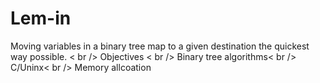 # Lem-in
Moving variables in a binary tree map to a given destination the quickest way possible.
< br />
Objectives < br />
Binary tree algorithms< br />
C/Uninx< br />
Memory allcoation
